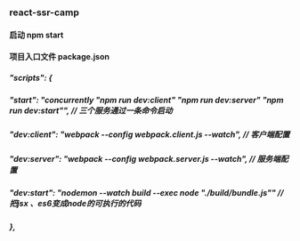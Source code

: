 ### react-ssr-camp

#### 启动 npm start

#### 项目入口文件  package.json

##### "scripts": { 
#####    "start": "concurrently \"npm run dev:client\" \"npm run dev:server\" \"npm run dev:start\"", // 三个服务通过一条命令启动
#####    "dev:client": "webpack --config webpack.client.js --watch", // 客户端配置
#####    "dev:server": "webpack --config webpack.server.js --watch", // 服务端配置
#####   "dev:start": "nodemon --watch build --exec node \"./build/bundle.js\""   // 把jsx 、es6变成node的可执行的代码
##### },


